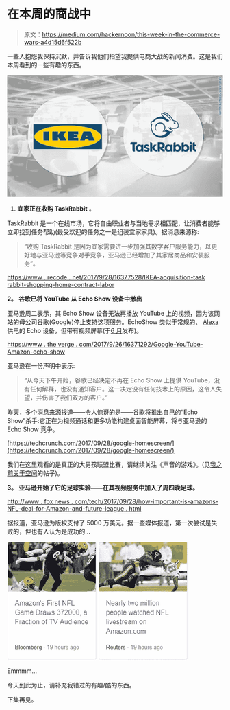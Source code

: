 # 在本周的商战中

> 原文：<https://medium.com/hackernoon/this-week-in-the-commerce-wars-a4d15d6f522b>

一些人抱怨我保持沉默，并告诉我他们指望我提供电商大战的新闻消费。这是我们本周看到的一些有趣的东西。

![](img/ddb3d57dfe291109402f30d3864d138f.png)

1.  **宜家正在收购 TaskRabbit** 。

TaskRabbit 是一个在线市场，它将自由职业者与当地需求相匹配，让消费者能够立即找到任务帮助(最受欢迎的任务之一是组装宜家家具)。据消息来源称:

> “收购 TaskRabbit 是因为宜家需要进一步加强其数字客户服务能力，以更好地与亚马逊等竞争对手竞争，亚马逊已经增加了其家居商品和安装服务”。

[https://www . recode . net/2017/9/28/16377528/IKEA-acquisition-task rabbit-shopping-home-contract-labor](https://www.recode.net/2017/9/28/16377528/ikea-acquisition-taskrabbit-shopping-home-contract-labor)

**2。** **谷歌已将 YouTube 从 Echo Show 设备中撤出**

亚马逊周二表示，其 Echo Show 设备无法再播放 YouTube 上的视频，因为该网站的母公司谷歌(Google)停止支持这项服务。EchoShow 类似于常规的、 [Alexa](https://hackernoon.com/tagged/alexa) 供电的 Echo 设备，但带有视频屏幕(于[6 月](https://techcrunch.com/2017/06/26/the-echo-show-is-a-small-step-for-echo-a-big-leap-for-amazon)发布)。

[https://www . the verge . com/2017/9/26/16371292/Google-YouTube-Amazon-echo-show](https://www.theverge.com/2017/9/26/16371292/google-youtube-amazon-echo-show)

亚马逊在一份声明中表示:

> “从今天下午开始，谷歌已经决定不再在 Echo Show 上提供 YouTube，没有任何解释，也没有通知客户。这一决定没有任何技术上的原因，这令人失望，并伤害了我们双方的客户。”

昨天，多个消息来源报道——令人惊讶的是——谷歌将推出自己的“Echo Show”杀手:它正在为视频通话和更多功能构建桌面智能屏幕，将与亚马逊的 Echo Show 竞争。

[https://techcrunch.com/2017/09/28/google-homescreen/](https://techcrunch.com/2017/09/28/google-homescreen/)

我们在这里观看的是真正的大男孩联盟比赛，请继续关注《声音的游戏》。(见[我之前关于空间](https://hackernoon.com/game-of-voice-72b98dce5b31)的帖子)。

**3。** **亚马逊开始了它的足球实验——在其视频服务中加入了周四晚足球。**

[http://www . fox news . com/tech/2017/09/28/how-important-is-amazons-NFL-deal-for-Amazon-and-future-league . html](http://www.foxnews.com/tech/2017/09/28/how-important-is-amazons-nfl-deal-for-amazon-and-future-league.html)

据报道，亚马逊为版权支付了 5000 万美元。据一些媒体报道，第一次尝试是失败的，但也有人认为是成功的…

![](img/09ebeb99c9ce7419b272510979523197.png)

Emmmm…

今天到此为止，请补充我错过的有趣/酷的东西。

下集再见。